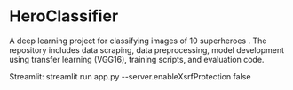 # HeroClassifier
A deep learning project for classifying images of 10 superheroes . The repository includes data scraping, data preprocessing, model development using transfer learning (VGG16), training scripts, and evaluation code.


Streamlit:
  streamlit run app.py --server.enableXsrfProtection false
